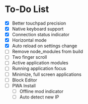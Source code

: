 # To-Do List

- [x] Better touchpad precision
- [x] Native keyboard support
- [x] Connection status indicator
- [x] Horizontal mode
- [x] Auto reload on settings change
- [ ] Remove node_modules from build
- [ ] Two finger scroll
- [ ] Active application modules
- [ ] Running application focus
- [ ] Minimize, full screen applications
- [ ] Block Editor
- [ ] PWA Install
  - [ ] Offline mod indicator
  - [ ] Auto detect new IP
